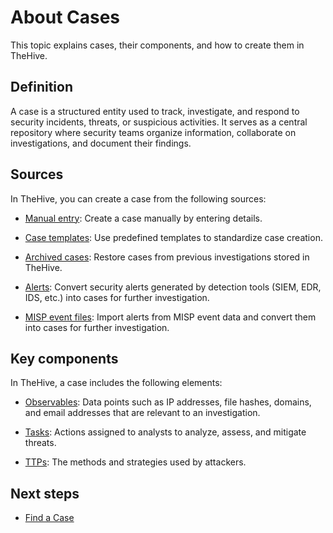 # About Cases

This topic explains cases, their components, and how to create them in TheHive.

## Definition

A case is a structured entity used to track, investigate, and respond to security incidents, threats, or suspicious activities. It serves as a central repository where security teams organize information, collaborate on investigations, and document their findings.

## Sources

In TheHive, you can create a case from the following sources:

* [Manual entry](../cases/create-empty-case.md): Create a case manually by entering details.

* [Case templates](../cases/create-case-from-template.md): Use predefined templates to standardize case creation.

* [Archived cases](../cases/create-case-from-archive.md): Restore cases from previous investigations stored in TheHive.

* [Alerts](../alerts/alerts-description/new-case-from-selection.md): Convert security alerts generated by detection tools (SIEM, EDR, IDS, etc.) into cases for further investigation.

* [MISP event files](../cases/create-case-from-misp.md): Import alerts from MISP event data and convert them into cases for further investigation.

## Key components

In TheHive, a case includes the following elements:

* [Observables](../cases/cases-description/observables.md): Data points such as IP addresses, file hashes, domains, and email addresses that are relevant to an investigation.

* [Tasks](../tasks/about-tasks.md): Actions assigned to analysts to analyze, assess, and mitigate threats.

* [TTPs](../cases/cases-description/ttps.md): The methods and strategies used by attackers.

## Next steps

* [Find a Case](../cases/search-for-cases/find-a-case.md)